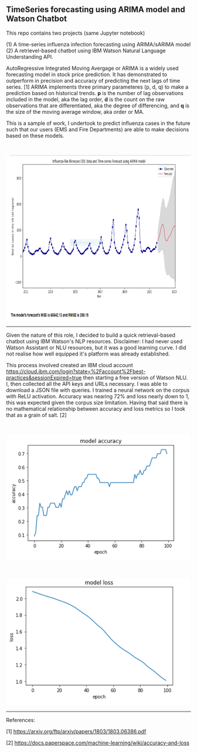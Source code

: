 ## TimeSeries forecasting using ARIMA model and Watson Chatbot


This repo contains two projects (same Jupyter notebook)

(1) A time-series influenza infection forecasting using ARIMA/sARIMA model </br>
(2) A retrievel-based chatbot using IBM Watson Natural Language Understanding API. 



AutoRegressive Integrated Moving Avergage or ARIMA is a widely used forecasting model in stock price prediction. It has demonstrated to outperform in precision and accuracy of predicting the next lags of time series. [1] ARIMA implements three primary parameteres (p, d, q) to make a prediction based on historical trends. <b>p</b> is the number of lag observations included in the model, aka the lag order, <b>d</b> is the count on the raw observations that are differentiated, aka the degree of differencing, and <b>q</b> is the size of the moving average window, aka order or MA. 

This is a sample of work, I undertook to predict influenza cases in the future such that our users (EMS and Fire Departments) are able to make decisions based on these models. 


<br>
<p align="center">
<img src = "ILI.PNG" "ILI.PNG" width = "900" height = "450">
</p>

_____________

Given the nature of this role, I decided to build a quick retrieval-based chatbot using IBM Watson's NLP resources. Disclaimer: I had never used Watson Assistant or NLU resources, but it was a good learning curve. I did not realise how well equipped it's platform was already established. </br>

This process involved created an IBM cloud account https://cloud.ibm.com/login?state=%2Faccount%2Fbest-practices&sessionExpired=true then starting a free version of Watson NLU. I, then collected all the API keys and URLs necessary. I was able to download a JSON file with queries. I trained a neural network on the corpus with ReLU activation. Accuracy was nearing 72% and loss nearly down to 1, this was expected given the corpus size limitation. Having that said there is no mathematical relationship between accuracy and loss metrics so I took that as a grain of salt. [2]

<br>
<p align="center">
<img src = "acc.PNG" "acc.PNG" width = "500" height = "345">
</p>

<br>
<p align="center">
<img src = "loss.PNG" "loss.PNG" width = "500" height = "345">
</p>


- - - - - - -

References:

[1] https://arxiv.org/ftp/arxiv/papers/1803/1803.06386.pdf

[2] https://docs.paperspace.com/machine-learning/wiki/accuracy-and-loss
